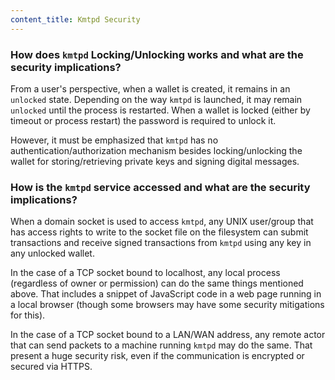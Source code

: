 ```yaml
---
content_title: Kmtpd Security
---
```


### How does `kmtpd` Locking/Unlocking works and what are the security implications?

From a user's perspective, when a wallet is created, it remains in an `unlocked` state. Depending on the way `kmtpd` is launched, it may remain `unlocked` until the process is restarted. When a wallet is locked (either by timeout or process restart) the password is required to unlock it.

However, it must be emphasized that `kmtpd` has no authentication/authorization mechanism besides locking/unlocking the wallet for storing/retrieving private keys and signing digital messages.

### How is the `kmtpd` service accessed and what are the security implications?

When a domain socket is used to access `kmtpd`, any UNIX user/group that has access rights to write to the socket file on the filesystem can submit transactions and receive signed transactions from `kmtpd` using any key in any unlocked wallet.

In the case of a TCP socket bound to localhost, any local process (regardless of owner or permission) can do the same things mentioned above. That includes a snippet of JavaScript code in a web page running in a local browser (though some browsers may have some security mitigations for this).

In the case of a TCP socket bound to a LAN/WAN address, any remote actor that can send packets to a machine running `kmtpd` may do the same. That present a huge security risk, even if the communication is encrypted or secured via HTTPS.
